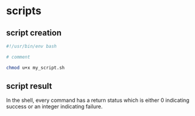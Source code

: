 # scripts

## script creation

```sh
#!/usr/bin/env bash

# comment

chmod u+x my_script.sh
```

## script result

In the shell, every command has a return status which is either 0 indicating success or an integer indicating failure.